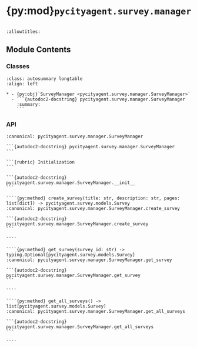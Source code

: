 # {py:mod}`pycityagent.survey.manager`

```{py:module} pycityagent.survey.manager
```

```{autodoc2-docstring} pycityagent.survey.manager
:allowtitles:
```

## Module Contents

### Classes

````{list-table}
:class: autosummary longtable
:align: left

* - {py:obj}`SurveyManager <pycityagent.survey.manager.SurveyManager>`
  - ```{autodoc2-docstring} pycityagent.survey.manager.SurveyManager
    :summary:
    ```
````

### API

`````{py:class} SurveyManager()
:canonical: pycityagent.survey.manager.SurveyManager

```{autodoc2-docstring} pycityagent.survey.manager.SurveyManager
```

```{rubric} Initialization
```

```{autodoc2-docstring} pycityagent.survey.manager.SurveyManager.__init__
```

````{py:method} create_survey(title: str, description: str, pages: list[dict]) -> pycityagent.survey.models.Survey
:canonical: pycityagent.survey.manager.SurveyManager.create_survey

```{autodoc2-docstring} pycityagent.survey.manager.SurveyManager.create_survey
```

````

````{py:method} get_survey(survey_id: str) -> typing.Optional[pycityagent.survey.models.Survey]
:canonical: pycityagent.survey.manager.SurveyManager.get_survey

```{autodoc2-docstring} pycityagent.survey.manager.SurveyManager.get_survey
```

````

````{py:method} get_all_surveys() -> list[pycityagent.survey.models.Survey]
:canonical: pycityagent.survey.manager.SurveyManager.get_all_surveys

```{autodoc2-docstring} pycityagent.survey.manager.SurveyManager.get_all_surveys
```

````

`````
